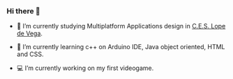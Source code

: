 ### Hi there 👋
- 🔭 I’m currently studying Multiplatform Applications design in [C.E.S. Lope de Vega](https://www.ceslopedevega.com/).

-  🌱 I’m currently learning c++ on Arduino IDE, Java object oriented, HTML and CSS.

- 💻 I’m currently working on my first videogame.


<!--
**alexsrk09/alexsrk09** is a ✨ _special_ ✨ repository because its `README.md` (this file) appears on your GitHub profile.

Here are some ideas to get you started:

- 🔭 I’m currently working on ...
- 🌱 I’m currently learning ...
- 👯 I’m looking to collaborate on ...
- 🤔 I’m looking for help with ...
- 💬 Ask me about ...
- 📫 How to reach me: ...
- 😄 Pronouns: ...
- ⚡ Fun fact: ...
-->
